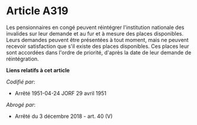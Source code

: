 # Article A319

Les pensionnaires en congé peuvent réintégrer l'institution nationale des invalides sur leur demande et au fur et à mesure
des places disponibles. Leurs demandes peuvent être présentées à tout moment, mais ne peuvent recevoir satisfaction que s'il
existe des places disponibles. Ces places leur sont accordées dans l'ordre de priorité, d'après la date de leur demande de
réintégration.

**Liens relatifs à cet article**

_Codifié par_:

  - Arrêté 1951-04-24 JORF 29 avril 1951

_Abrogé par_:

  - Arrêté du 3 décembre 2018 - art. 40 (V)
